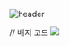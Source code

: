 ![header](https://capsule-render.vercel.app/api?type=wave&color=FFCCCC&height=300&section=header&text=Welcome%20%to-nl-Ming's%20git🤗&fontSize=50)



// 배지 코드
<img src="https://img.shields.io/badge/Kotlin-#7F52FF?style=flat-square&logo=Kotlin&logoColor=white"/>



<!--
**Mingmin99/Mingmin99** is a ✨ _special_ ✨ repository because its `README.md` (this file) appears on your GitHub profile.

Here are some ideas to get you started:

- 🔭 I’m currently working on ...
- 🌱 I’m currently learning ...
- 👯 I’m looking to collaborate on ...
- 🤔 I’m looking for help with ...
- 💬 Ask me about ...
- 📫 How to reach me: ...
- 😄 Pronouns: ...
- ⚡ Fun fact: ...
-->

